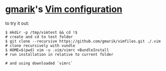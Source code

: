 # [gmarik](http://github.com/gmarik)'s [Vim configuration](http://github.com/gmarik/vimfiles)

to try it out:

    $ mkdir -p /tmp/vimtest && cd !$                                         # create and cd to test folder
    $ git clone --recursive https://github.com/gmarik/vimfiles.git ./.vim    # clone recursively with vundle
    $ HOME=$(pwd) vim -u .vim/vimrc +BundleInstall                           # run installation in relative to current folder
                                                                           # and using downloaded `vimrc`
